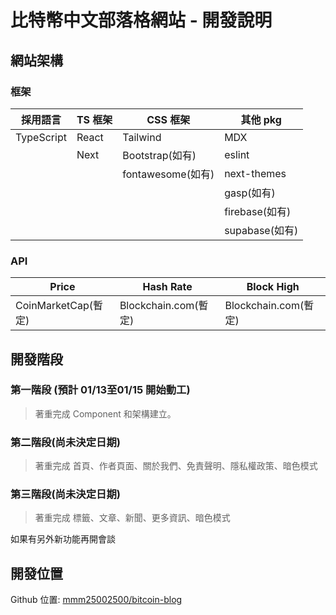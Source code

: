 # 比特幣中文部落格網站 - 開發說明

## 網站架構

### 框架
| 採用語言 | TS 框架 | CSS 框架 | 其他 pkg |
| ------- | ------- | ------- | ------- |
| TypeScript | React | Tailwind | MDX |
|  | Next | Bootstrap(如有) | eslint |
|  |  | fontawesome(如有) | next-themes |
|  |  |  | gasp(如有) |
|  |  |  | firebase(如有) |
|  |  |  | supabase(如有) |

### API


| Price | Hash Rate | Block High |
| -------- | -------- | -------- |
| CoinMarketCap(暫定) | Blockchain.com(暫定) | Blockchain.com(暫定) |


## 開發階段
### 第一階段 (預計 01/13至01/15 開始動工)
> 著重完成 Component 和架構建立。

### 第二階段(尚未決定日期)
> 著重完成 首頁、作者頁面、關於我們、免責聲明、隱私權政策、暗色模式

### 第三階段(尚未決定日期)
> 著重完成 標籤、文章、新聞、更多資訊、暗色模式

如果有另外新功能再開會談

## 開發位置
Github 位置: [mmm25002500/bitcoin-blog](https://github.com/mmm25002500/bitcoin-blog)
